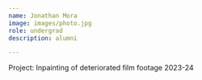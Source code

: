 ```yaml
---
name: Jonathan Mora	
image: images/photo.jpg
role: undergrad
description: alumni

---
```


Project: Inpainting of deteriorated film footage
2023-24
